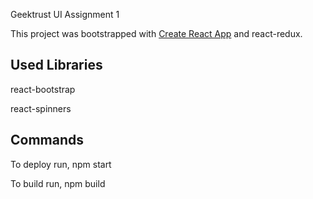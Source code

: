 Geektrust UI Assignment 1

This project was bootstrapped with [Create React App](https://github.com/facebook/create-react-app) and react-redux.

Used Libraries
--------------
react-bootstrap

react-spinners


Commands
--------------

To deploy run,
npm start

To build run,
npm build
